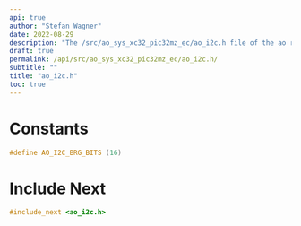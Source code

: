 ```yaml
---
api: true
author: "Stefan Wagner"
date: 2022-08-29
description: "The /src/ao_sys_xc32_pic32mz_ec/ao_i2c.h file of the ao real-time operating system."
draft: true
permalink: /api/src/ao_sys_xc32_pic32mz_ec/ao_i2c.h/
subtitle: ""
title: "ao_i2c.h"
toc: true
---
```


# Constants

```c
#define AO_I2C_BRG_BITS (16)
```

# Include Next

```c
#include_next <ao_i2c.h>
```

